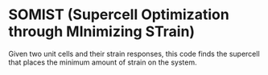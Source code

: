 # SOMIST (Supercell Optimization through MInimizing STrain)
Given two unit cells and their strain responses, this code finds the supercell that places the minimum amount of strain on the system.
